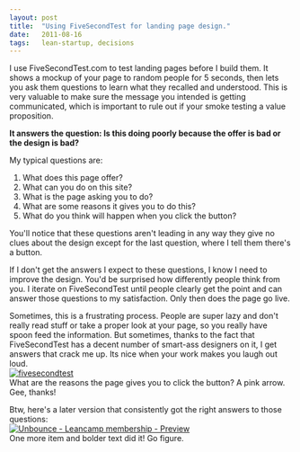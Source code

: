 ```yaml
---
layout: post
title:  "Using FiveSecondTest for landing page design."
date:   2011-08-16
tags:   lean-startup, decisions
---
```


I use FiveSecondTest.com to test landing pages before I build them. It shows a mockup of your page to random people for 5 seconds, then lets you ask them questions to learn what they recalled and understood. This is very valuable to make sure the message you intended is getting communicated, which is important to rule out if your smoke testing a value proposition.

<strong>It answers the question: Is this doing poorly because the offer is bad or the design is bad?</strong>

<p>My typical questions are:</p>
<ol>
<li>What does this page offer?</li>
<li>What can you do on this site?</li>
<li>What is the page asking you to do?</li>
<li>What are some reasons it gives you to do this?</li>
<li>What do you think will happen when you click the button?</li>
</ol>
<p>You'll notice that these questions aren't leading in any way  they give no clues about the design except for the last question, where I tell them there's a button.</p>
<p>If I don't get the answers I expect to these questions, I know I need to improve the design. You'd be surprised how differently people think from you.  I iterate on FiveSecondTest until people clearly get the point and can answer those questions to my satisfaction. Only then does the page go live.</p>
<p>Sometimes, this is a frustrating process. People are super lazy and don't really read stuff or take a proper look at your page, so you really have spoon feed the information. But sometimes, thanks to the fact that FiveSecondTest has a decent number of smart-ass designers on it, I get answers that crack me up. Its nice when your work makes you laugh out loud.<br/>
<a href="https://skitch.com/saintsal/fxw4j/fivesecondtest" onclick="javascript:pageTracker._trackPageview('/outbound/article/http://web.archive.org/web/20120104000412/https://skitch.com/saintsal/fxw4j/fivesecondtest');"><img src="https://img.skitch.com/20110816-bn1cu6whkpqag27pa9xwq1gy7d.preview.jpg" alt="fivesecondtest"/></a><br/>
What are the reasons the page gives you to click the button? A pink arrow. Gee, thanks!</p>
<p>Btw, here's a later version that consistently got the right answers to those questions:<br/>
<a href="https://skitch.com/saintsal/fxw65/unbounce-leancamp-membership-preview" onclick="javascript:pageTracker._trackPageview('/outbound/article/http://web.archive.org/web/20120104000412/https://skitch.com/saintsal/fxw65/unbounce-leancamp-membership-preview');"><img src="https://img.skitch.com/20110816-fadjr291d7x2461iqymmwbdm2f.preview.jpg" alt="Unbounce - Leancamp membership - Preview"/></a><br/>
One more item and bolder text did it! Go figure.</p>
